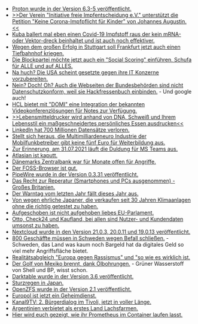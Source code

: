 * [Proton wurde in der Version 6.3-5 veröffentlicht.](https://www.phoronix.com/scan.php?page=news_item&px=Proton-6.3-5-Released)
* [>>Der Verein "Initiative freie Impfentscheidung e.V." unterstützt die Petition "Keine Corona-Impfpflicht für Kinder" von Johannes Augustin.<<](https://impfentscheidung.online/petition-gegen-kinderimpfpflicht/)
* [Kuba ballert mal eben einen Covid-19 Impfstoff raus der kein mRNA- oder Vektor-dreck beinhaltet und ist auch noch effektiver.](https://blog.fefe.de/?ts=9e260cd5)
* [Wegen dem großen Erfolg in Stuttgart soll Frankfurt jetzt auch einen Tiefbahnhof kriegen.](https://blog.fefe.de/?ts=9e271b01)
* [Die Blockpartei möchte jetzt auch ein "Social Scoring" einführen, Schufa für ALLE und auf ALLES.](https://tuxproject.de/blog/2021/06/從善如登，從惡是崩/)
* [Na huch? Die USA scheint gesetzte gegen ihre IT Konzerne vorzubereiten.](https://netzpolitik.org/2021/silicon-valley-us-demokraten-ziehen-gegen-big-tech-ins-feld/)
* [Nein? Doch! Oh? Auch die Webseiten der Bundesbehörden sind nicht Datenschutzkonform, weil sie Hackfressenbuch einbinden.](https://netzpolitik.org/2021/datenschutzbeauftragter-facebook-auftritte-von-bundesbehoerden-sind-nicht-datenschutzkonform/) - Und google auch!
* [HCL bietet mit "DOMI" eine Integration der bekannten Videokonferenzlösungen für Notes zur Verfügung.](https://n-komm.de/besprechungen-in-notes-mit-sametime-meetings-teams-zoom-webex-und-gotomeeting-planen/)
* [>>Lebensmitteldrucker wird anhand von DNA, Schweiß und Ihrem Lebensstil ein maßgeschneidertes persönliches Essen ausdrucken<<](https://netzfrauen.org/2021/06/27/food-7/)
* [LinkedIn hat 700 Millionen Datensätze verloren.](https://blog.fefe.de/?ts=9e254488)
* [Stellt sich heraus, die Multimilliardeneuro Industrie der Mobilfunkbetreiber gibt keine fünf Euro für Weiterbildung aus.](https://www.borncity.com/blog/2021/06/30/5g-studie-50-der-betreiber-ohne-know-how-zum-sicheren-betrieb/)
* [Zur Erinnerung, am 31.07.2021 läuft die Duldung für MS Teams aus.](https://www.borncity.com/blog/2021/06/30/duldung-der-ms-teams-nutzung-in-hessischen-schulen-endet-am-31-7-2021/)
* [Atlasian ist kaputt.](https://www.borncity.com/blog/2021/06/29/atlassian-schwachstelle-ermglicht-kontenbernahme-per-klick/)
* [Dänemarks Zentralbank war für Monate offen für Angriffe.](https://www.bleepingcomputer.com/news/security/russian-hackers-had-months-long-access-to-denmarks-central-bank/)
* [Der FOSS-Browser ist gut.](https://www.kuketz-blog.de/foss-browser-datensendeverhalten-android-app-browser-check-teil14/)
* [PipeWire wurde in der Version 0.3.31 veröffentlicht.](https://www.phoronix.com/scan.php?page=news_item&px=PipeWire-0.3.31-Released)
* [Das Recht zur Reperatur (Smartphones und PCs ausgenommen) - Großes Britanien.](https://blog.fefe.de/?ts=9e231584)
* [Der Warntag vom letzten Jahr fällt dieses Jahr aus.](https://blog.fefe.de/?ts=9e237f88)
* [Von wegen ehrliche Japaner, die verkaufen seit 30 Jahren Klimaanlagen ohne die richtig getestet zu haben.](https://blog.fefe.de/?ts=9e21f41f)
* [Aufgeschoben ist nicht aufgehoben liebes EU-Parlament.](https://netzpolitik.org/2021/biometrische-ueberwachung-eu-abgeordnete-fordern-auszeit-fuer-gesichtserkennung/)
* [Otto, Check24 und Kaufland, bei allen sind Nutzer- und Kundendaten umsonst zu haben.](https://www.borncity.com/blog/2021/07/01/kundendaten-von-online-marktpltzen-otto-kaufland-check24-einsehbar/)
* [Nextcloud wurde in den Version 21.0.3, 20.0.11 und 19.0.13 veröffentlicht.](https://nextcloud.com/blog/maintenance-releases-21-0-3-20-0-11-19-0-13-are-out-and-22rc1-is-ready-for-testing/)
* [800 Geschäffte müssen in Schweden wegen Befall schließen.](https://www.borncity.com/blog/2021/07/03/coop-schweden-schliet-800-geschfte-nach-kaseya-vsa-lieferkettenangriff-durch-revil-gang/) - Schweden, das Land was kaum noch Bargeld hat da digitales Geld so viel mehr Angriffsfläche bietet.
* [Realitätsabgleich "Europa gegen Rassismus" und "so wie es wirklich ist.](https://martinsonneborn.de/auf-die-knie-europaeer/)
* [Der Golf von Mexiko brennt, dank Ölbohrungen.](https://netzfrauen.org/2021/07/03/mexico-6/) - Grüner Wasserstoff von Shell und BP, wisst schon.
* [Darktable wurde in der Version 3.6 veröffentlicht.](https://www.phoronix.com/scan.php?page=news_item&px=Darktable-3.6-Released)
* [Sturzregen in Japan.](https://netzfrauen.org/2021/07/03/japan-4/)
* [OpenZFS wurde in der Version 2.1 veröffentlicht.](https://www.phoronix.com/scan.php?page=news_item&px=OpenZFS-2.1)
* [Europol ist jetzt ein Geheimdienst.](https://netzpolitik.org/2021/neue-verordnung-europol-wird-quasi-geheimdienst/)
* [Kanal9TV: 2. Bürgerdialog im Tivoli, jetzt in voller Länge.](https://www.youtube.com/watch?v=0g1vnpssUic)
* [Argentinien verbietet als erstes Land Lachsfarmen.](https://netzfrauen.org/2021/07/02/argentina-2/)
* [Hier wird euch gezeigt, wie ihr Prometheus im Container laufen lasst.](https://opensource.com/article/21/7/run-prometheus-home-container)
